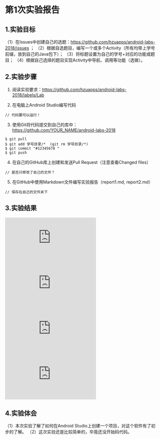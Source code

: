 # 第1次实验报告
## 1.实验目标
（1）在Issues中创建自己的选题：https://github.com/hzuapps/android-labs-2018/issues ；
（2）根据自选题目，编写一个或多个Activity（所有均带上学号前缀，放到自己的Java包下）；
（3）将标题设置为自己的学号+对应的功能或题目；
（4）根据自己选择的题目实现Activity中导航、调用等功能（选做）。
## 2.实验步骤

1. 阅读实验要求：https://github.com/hzuapps/android-labs-2018/labels/Lab   

2. 在电脑上Android Studio编写代码  

```   
// 代码要可以运行！
```   

3. 使用Git将代码提交到自己的库中：https://github.com/YOUR_NAME/android-labs-2018   
```  
$ git pull
$ git add 学号目录/*  (git rm 学号目录/*)
$ git commit "#12345678 "
$ git push
```  

4. 在自己的GitHub库上创建和发送Pull Request（注意查看Changed files）  
```  
// 是否只修改了自己的文件？
```  

5. 在GitHub中使用Markdown文件编写实验报告（report1.md, report2.md）  
```  
// 保存在自己的文件夹下
```  

## 3.实验结果
![image](https://github.com/BoliChen/android-labs-2018/blob/master/com1614080901106/app/src/main/AndroidManifest.xml)
![image](https://github.com/BoliChen/android-labs-2018/blob/master/com1614080901106/app/src/main/java/com/example/hzu/com1614080901106/com1614080901106Activity.java)
![image](https://github.com/BoliChen/android-labs-2018/blob/master/com1614080901106/app/src/main/res/layout/activity_com1614080901106.xml)
![image](https://github.com/BoliChen/android-labs-2018/blob/master/com1614080901106/app/src/main/res/values/strings.xml)

## 4.实验体会
（1）本次实验了解了如何在Android Studio上创建一个项目，对这个软件有了初步的了解。
（2）这次实验还是比较简单的，毕竟还没开始码代码。

